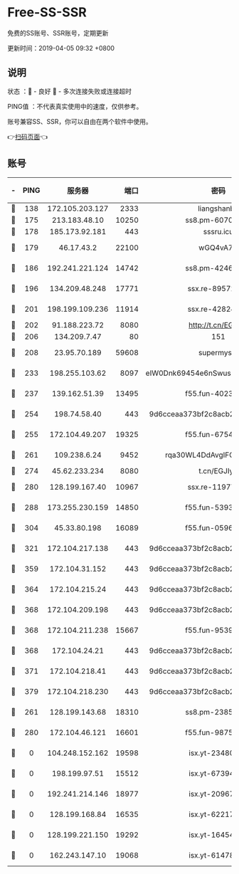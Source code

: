 # Free-SS-SSR

免费的SS账号、SSR账号，定期更新

更新时间：2019-04-05 09:32 +0800

## 说明

状态     ：🙂 - 良好 🙁 - 多次连接失败或连接超时

PING值   ：不代表真实使用中的速度，仅供参考。

账号兼容SS、SSR，你可以自由在两个软件中使用。

👉[扫码页面](https://liesauer.github.io/Free-SS-SSR/)👈

## 账号

|-|PING|服务器|端口|密码|加密方式|区域|
|:----:|:----:|:-----:|-----:|:----:|:----:|:----:|
|🙂|138|172.105.203.127|2333|liangshanbo|chacha20|JP|
|🙂|175|213.183.48.10|10250|ss8.pm-60707476|rc4-md5|RU|
|🙂|178|185.173.92.181|443|sssru.icu|rc4-md5|RU|
|🙂|179|46.17.43.2|22100|wGQ4vA7D|aes-256-gcm|RU|
|🙂|186|192.241.221.124|14742|ss8.pm-42467261|aes-256-cfb|US|
|🙂|196|134.209.48.248|17771|ssx.re-89572138|aes-256-cfb|US|
|🙂|201|198.199.109.236|11914|ssx.re-42824797|aes-256-cfb|US|
|🙂|202|91.188.223.72|8080|http://t.cn/EGJIyrl|rc4-md5|RU|
|🙂|206|134.209.7.47|80|151|chacha20|US|
|🙂|208|23.95.70.189|59608|supermyssr|chacha20-ietf|US|
|🙂|233|198.255.103.62|8097|eIW0Dnk69454e6nSwuspv9DmS201tQ0D|aes-256-cfb|US|
|🙂|237|139.162.51.39|13495|f55.fun-40234705|aes-256-cfb|SG|
|🙂|254|198.74.58.40|443|9d6cceaa373bf2c8acb22e60b6a58be6|aes-256-cfb|US|
|🙂|255|172.104.49.207|19325|f55.fun-67542122|aes-256-cfb|SG|
|🙂|261|109.238.6.24|9452|rqa30WL4DdAvgIFG6Fs3znzTa|aes-256-cfb|FR|
|🙂|274|45.62.233.234|8080|t.cn/EGJIyrl|rc4-md5|CA|
|🙂|280|128.199.167.40|10967|ssx.re-11977047|aes-256-cfb|SG|
|🙂|288|173.255.230.159|14850|f55.fun-53932757|aes-256-cfb|US|
|🙂|304|45.33.80.198|16089|f55.fun-05960276|aes-256-cfb|US|
|🙂|321|172.104.217.138|443|9d6cceaa373bf2c8acb22e60b6a58be6|aes-256-cfb|US|
|🙂|359|172.104.31.152|443|9d6cceaa373bf2c8acb22e60b6a58be6|aes-256-cfb|US|
|🙂|364|172.104.215.24|443|9d6cceaa373bf2c8acb22e60b6a58be6|aes-256-cfb|US|
|🙂|368|172.104.209.198|443|9d6cceaa373bf2c8acb22e60b6a58be6|aes-256-cfb|US|
|🙂|368|172.104.211.238|15667|f55.fun-95394405|aes-256-cfb|US|
|🙂|368|172.104.24.21|443|9d6cceaa373bf2c8acb22e60b6a58be6|aes-256-cfb|US|
|🙂|371|172.104.218.41|443|9d6cceaa373bf2c8acb22e60b6a58be6|aes-256-cfb|US|
|🙂|379|172.104.218.230|443|9d6cceaa373bf2c8acb22e60b6a58be6|aes-256-cfb|US|
|🙂|261|128.199.143.68|18310|ss8.pm-23855418|aes-256-cfb|SG|
|🙂|280|172.104.46.121|16601|f55.fun-98755014|aes-256-cfb|SG|
|🙁|0|104.248.152.162|19598|isx.yt-23480328|aes-256-cfb|SG|
|🙁|0|198.199.97.51|15512|isx.yt-67394255|aes-256-cfb|US|
|🙁|0|192.241.214.146|18977|isx.yt-20967383|aes-256-cfb|US|
|🙁|0|128.199.168.84|16535|isx.yt-62217895|aes-256-cfb|SG|
|🙁|0|128.199.221.150|19292|isx.yt-16454453|aes-256-cfb|SG|
|🙁|0|162.243.147.10|19068|isx.yt-61478887|aes-256-cfb|US|
